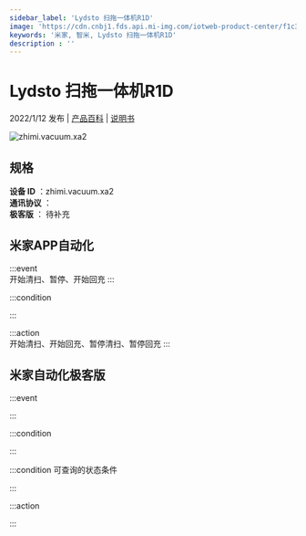 ```yaml
---
sidebar_label: 'Lydsto 扫拖一体机R1D'
image: 'https://cdn.cnbj1.fds.api.mi-img.com/iotweb-product-center/f1c378dc6a45ac9d3484cbec1b091ff3_1634713331757.png?GalaxyAccessKeyId=AKVGLQWBOVIRQ3XLEW&Expires=9223372036854775807&Signature=ETaCMzhIxqBbXG+dub2sFUojPIc='
keywords: '米家, 智米, Lydsto 扫拖一体机R1D'
description : ''
---
```

# Lydsto 扫拖一体机R1D

2022/1/12 发布 | [产品百科](https://home.mi.com/webapp/content/baike/product/index.html?model=zhimi.vacuum.xa2/) | [说明书](https://home.mi.com/views/introduction.html?model=zhimi.vacuum.xa2&region=cn)

![zhimi.vacuum.xa2](https://cdn.cnbj1.fds.api.mi-img.com/iotweb-product-center/f1c378dc6a45ac9d3484cbec1b091ff3_1634713331757.png?GalaxyAccessKeyId=AKVGLQWBOVIRQ3XLEW&Expires=9223372036854775807&Signature=ETaCMzhIxqBbXG+dub2sFUojPIc=)

## 规格  
> 
**设备 ID** ：zhimi.vacuum.xa2  
**通讯协议** ：  
**极客版**  ： 待补充 


## 米家APP自动化  

:::event  
开始清扫、暂停、开始回充
:::

:::condition  

:::

:::action   
开始清扫、开始回充、暂停清扫、暂停回充
:::

## 米家自动化极客版  

:::event  

:::

:::condition  

:::

:::condition 可查询的状态条件  

:::

:::action  

:::

        

